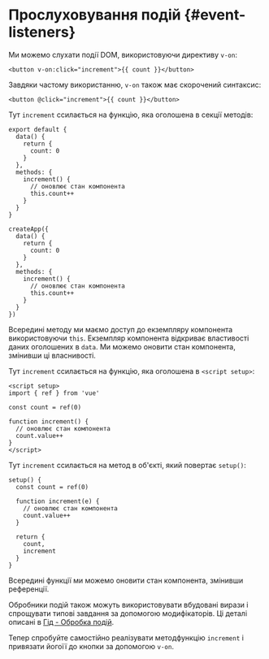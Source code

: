 # Прослуховування подій {#event-listeners}

Ми можемо слухати події DOM, використовуючи директиву `v-on`:

```vue-html
<button v-on:click="increment">{{ count }}</button>
```

Завдяки частому використанню, `v-on` також має скорочений синтаксис:

```vue-html
<button @click="increment">{{ count }}</button>
```

<div class="options-api">

Тут `increment` ссилається на функцію, яка оголошена в секції методів:

<div class="sfc">

```js{7-12}
export default {
  data() {
    return {
      count: 0
    }
  },
  methods: {
    increment() {
      // оновлює стан компонента
      this.count++
    }
  }
}
```

</div>
<div class="html">

```js{7-12}
createApp({
  data() {
    return {
      count: 0
    }
  },
  methods: {
    increment() {
      // оновлює стан компонента
      this.count++
    }
  }
})
```

</div>

Всередині методу ми маємо доступ до екземпляру компонента використовуючи `this`. Екземпляр компонента відкриває властивості даних оголошених в `data`. Ми можемо оновити стан компонента, змінивши ці власнивості.

</div>

<div class="composition-api">

<div class="sfc">

Тут `increment` ссилається на функцію, яка оголошена в `<script setup>`:

```vue{6-9}
<script setup>
import { ref } from 'vue'

const count = ref(0)

function increment() {
  // оновлює стан компонента
  count.value++
}
</script>
```

</div>

<div class="html">

Тут `increment` ссилається на метод в об'єкті, який повертає `setup()`:

```js{$}
setup() {
  const count = ref(0)

  function increment(e) {
    // оновлює стан компонента
    count.value++
  }

  return {
    count,
    increment
  }
}
```

</div>

Всередині функції ми можемо оновити стан компонента, змінивши референції.

</div>

Обробники подій також можуть використовувати вбудовані вирази і спрощувати типові завдання за допомогою модифікаторів. Ці деталі описані в <a target="_blank" href="/guide/essentials/event-handling.html">Гід - Обробка подій</a>.

Тепер спробуйте самостійно реалізувати <span class="options-api">метод</span><span class="composition-api">функцію</span> `increment` і привязати <span class="options-api">його</span><span class="composition-api">її</span> до кнопки за допомогою `v-on`.
